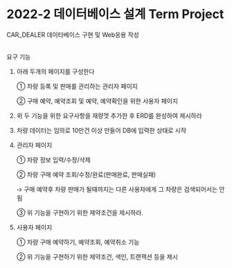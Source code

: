 # 2022-2 데이터베이스 설계 Term Project 
CAR_DEALER 데이타베이스 구현 및 Web응용 작성  

<br/>
요구 기능

1. 아래 두개의 페이지를 구성한다

    ① 차량 등록 및 판매를 관리하는 관리자 페이지
    
    ② 구매 예약, 예약조회 및 예약, 예약확인을 위한 사용자 페이지
    
2. 위 두 기능을 위한 요구사항을 재량껏 추가한 후 ERD를 완성하여 제시하라
3. 차량 데이터는 임의로 10만건 이상 만들어 DB에 입력한 상태로 시작
4. 관리자 페이지

    ① 차량 정보 입력/수정/삭제
    
    ② 차량 구매 예약 조회/수정/완료(판매완료, 판매실패)

    ➩ 구매 예약후 차량 판매가 될때까지는 다른 사용자에게 그 차량은 검색되어서는 안됨
    
    ③ 위 기능을 구현하기 위한 제약조건을 제시하라. 
4. 사용자 페이지

    ① 차량 구매 예약하기, 예약조회, 예약취소 기능
    
    ② 위 기능을 구현하기 위한 제약조건, 색인, 트랜잭션 등을 제시
